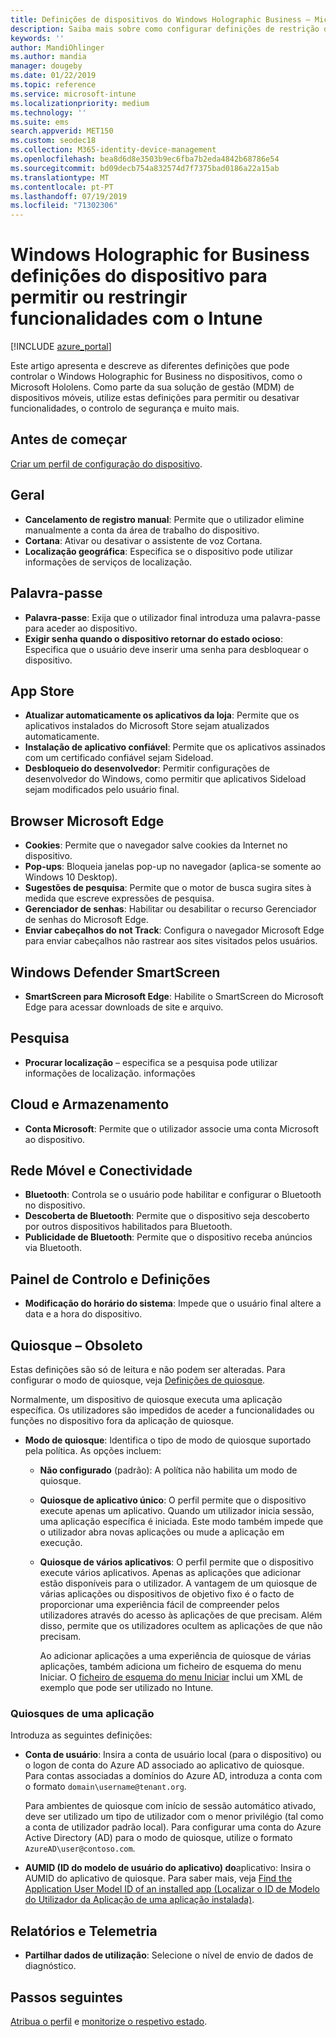 ```yaml
---
title: Definições de dispositivos do Windows Holographic Business – Microsoft Intune – Azure | Documentos da Microsoft
description: Saiba mais sobre como configurar definições de restrição de dispositivos no Microsoft Intune para Windows Holographic for Business, incluindo anular a inscrição, geolocalização, palavras-passe, instalar aplicações a partir da App Store, cookies e pop-ups no Microsoft Edge, Windows Defender, pesquisa, cloud e armazenamento, conectividade bluetooth, hora do sistema e dados de utilização no Azure.
keywords: ''
author: MandiOhlinger
ms.author: mandia
manager: dougeby
ms.date: 01/22/2019
ms.topic: reference
ms.service: microsoft-intune
ms.localizationpriority: medium
ms.technology: ''
ms.suite: ems
search.appverid: MET150
ms.custom: seodec18
ms.collection: M365-identity-device-management
ms.openlocfilehash: bea8d6d8e3503b9ec6fba7b2eda4842b68786e54
ms.sourcegitcommit: bd09decb754a832574d7f7375bad0186a22a15ab
ms.translationtype: MT
ms.contentlocale: pt-PT
ms.lasthandoff: 07/19/2019
ms.locfileid: "71302306"
---
```

# <a name="windows-holographic-for-business-device-settings-to-allow-or-restrict-features-using-intune"></a>Windows Holographic for Business definições do dispositivo para permitir ou restringir funcionalidades com o Intune

[!INCLUDE [azure_portal](./includes/azure_portal.md)]

Este artigo apresenta e descreve as diferentes definições que pode controlar o Windows Holographic for Business no dispositivos, como o Microsoft Hololens. Como parte da sua solução de gestão (MDM) de dispositivos móveis, utilize estas definições para permitir ou desativar funcionalidades, o controlo de segurança e muito mais.

## <a name="before-you-begin"></a>Antes de começar

[Criar um perfil de configuração do dispositivo](device-restrictions-configure.md#create-the-profile).

## <a name="general"></a>Geral

- **Cancelamento de registro manual**: Permite que o utilizador elimine manualmente a conta da área de trabalho do dispositivo.
- **Cortana**: Ativar ou desativar o assistente de voz Cortana.
- **Localização geográfica**: Especifica se o dispositivo pode utilizar informações de serviços de localização.

## <a name="password"></a>Palavra-passe

- **Palavra-passe**: Exija que o utilizador final introduza uma palavra-passe para aceder ao dispositivo.
- **Exigir senha quando o dispositivo retornar do estado ocioso**: Especifica que o usuário deve inserir uma senha para desbloquear o dispositivo.

## <a name="app-store"></a>App Store

- **Atualizar automaticamente os aplicativos da loja**: Permite que os aplicativos instalados do Microsoft Store sejam atualizados automaticamente.
- **Instalação de aplicativo confiável**: Permite que os aplicativos assinados com um certificado confiável sejam Sideload.
- **Desbloqueio do desenvolvedor**: Permitir configurações de desenvolvedor do Windows, como permitir que aplicativos Sideload sejam modificados pelo usuário final.

## <a name="microsoft-edge-browser"></a>Browser Microsoft Edge

- **Cookies**: Permite que o navegador salve cookies da Internet no dispositivo.
- **Pop-ups**: Bloqueia janelas pop-up no navegador (aplica-se somente ao Windows 10 Desktop).
- **Sugestões de pesquisa**: Permite que o motor de busca sugira sites à medida que escreve expressões de pesquisa.
- **Gerenciador de senhas**: Habilitar ou desabilitar o recurso Gerenciador de senhas do Microsoft Edge.
- **Enviar cabeçalhos do not Track**: Configura o navegador Microsoft Edge para enviar cabeçalhos não rastrear aos sites visitados pelos usuários.

## <a name="windows-defender-smart-screen"></a>Windows Defender SmartScreen

- **SmartScreen para Microsoft Edge**: Habilite o SmartScreen do Microsoft Edge para acessar downloads de site e arquivo.

## <a name="search"></a>Pesquisa

- **Procurar localização** – especifica se a pesquisa pode utilizar informações de localização. informações

## <a name="cloud-and-storage"></a>Cloud e Armazenamento

- **Conta Microsoft**: Permite que o utilizador associe uma conta Microsoft ao dispositivo.

## <a name="cellular-and-connectivity"></a>Rede Móvel e Conectividade

- **Bluetooth**: Controla se o usuário pode habilitar e configurar o Bluetooth no dispositivo.
- **Descoberta de Bluetooth**: Permite que o dispositivo seja descoberto por outros dispositivos habilitados para Bluetooth.
- **Publicidade de Bluetooth**: Permite que o dispositivo receba anúncios via Bluetooth.

## <a name="control-panel-and-settings"></a>Painel de Controlo e Definições

- **Modificação do horário do sistema**: Impede que o usuário final altere a data e a hora do dispositivo.

## <a name="kiosk---obsolete"></a>Quiosque – Obsoleto

Estas definições são só de leitura e não podem ser alteradas. Para configurar o modo de quiosque, veja [Definições de quiosque](kiosk-settings-holographic.md).

Normalmente, um dispositivo de quiosque executa uma aplicação específica. Os utilizadores são impedidos de aceder a funcionalidades ou funções no dispositivo fora da aplicação de quiosque.

- **Modo de quiosque**: Identifica o tipo de modo de quiosque suportado pela política. As opções incluem:

  - **Não configurado** (padrão): A política não habilita um modo de quiosque. 
  - **Quiosque de aplicativo único**: O perfil permite que o dispositivo execute apenas um aplicativo. Quando um utilizador inicia sessão, uma aplicação específica é iniciada. Este modo também impede que o utilizador abra novas aplicações ou mude a aplicação em execução.
  - **Quiosque de vários aplicativos**: O perfil permite que o dispositivo execute vários aplicativos. Apenas as aplicações que adicionar estão disponíveis para o utilizador. A vantagem de um quiosque de várias aplicações ou dispositivos de objetivo fixo é o facto de proporcionar uma experiência fácil de compreender pelos utilizadores através do acesso às aplicações de que precisam. Além disso, permite que os utilizadores ocultem as aplicações de que não precisam. 
  
    Ao adicionar aplicações a uma experiência de quiosque de várias aplicações, também adiciona um ficheiro de esquema do menu Iniciar. O [ficheiro de esquema do menu Iniciar](/hololens/hololens-kiosk#start-layout-file-for-mdm-intune-and-others) inclui um XML de exemplo que pode ser utilizado no Intune. 

### <a name="single-app-kiosks"></a>Quiosques de uma aplicação

Introduza as seguintes definições:

- **Conta de usuário**: Insira a conta de usuário local (para o dispositivo) ou o logon de conta do Azure AD associado ao aplicativo de quiosque. Para contas associadas a domínios do Azure AD, introduza a conta com o formato `domain\username@tenant.org`. 

    Para ambientes de quiosque com início de sessão automático ativado, deve ser utilizado um tipo de utilizador com o menor privilégio (tal como a conta de utilizador padrão local). Para configurar uma conta do Azure Active Directory (AD) para o modo de quiosque, utilize o formato `AzureAD\user@contoso.com`.

- **AUMID (ID do modelo de usuário do aplicativo) do**aplicativo: Insira o AUMID do aplicativo de quiosque. Para saber mais, veja [Find the Application User Model ID of an installed app (Localizar o ID de Modelo do Utilizador da Aplicação de uma aplicação instalada)](https://docs.microsoft.com/windows-hardware/customize/enterprise/find-the-application-user-model-id-of-an-installed-app).

## <a name="reporting-and-telemetry"></a>Relatórios e Telemetria

- **Partilhar dados de utilização**: Selecione o nível de envio de dados de diagnóstico.

## <a name="next-steps"></a>Passos seguintes

[Atribua o perfil](device-profile-assign.md) e [monitorize o respetivo estado](device-profile-monitor.md).
